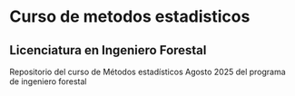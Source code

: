# Curso de metodos estadisticos 
## Licenciatura en Ingeniero Forestal

Repositorio del curso de Métodos estadísticos Agosto 2025 del programa de ingeniero forestal

